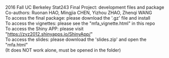 2016 Fall UC Berkeley Stat243 Final Project: development files and package <br />
Co-authors: Ruonan HAO, Mingjia CHEN, Yizhou ZHAO, Zhenqi WANG <br />
To access the final package: please download the '.gz' file and install <br />
To access the vignettes: please see the "mfa_vignette.html" in this repo <br />
To access the Shiny APP: please visit "https://zyz2012.shinyapps.io/ShinyApp/" <br />
To access the slides: please download the 'slides.zip' and open the "mfa.html" <br />
(It does NOT work alone, must be opened in the folder) <br />

